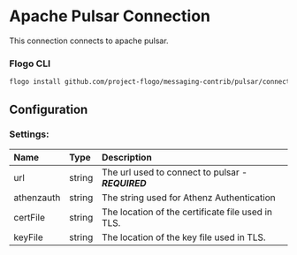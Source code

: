 # Apache Pulsar Connection

This connection connects to apache pulsar.

### Flogo CLI
```bash
flogo install github.com/project-flogo/messaging-contrib/pulsar/connection
```

## Configuration

### Settings: 
| Name       | Type   | Description
|:---        | :---   | :---   
| url        | string | The url used to connect to pulsar - ***REQUIRED***
| athenzauth | string | The string used for Athenz Authentication
| certFile   | string | The location of the certificate file used in TLS.
| keyFile    | string | The location of the key file used in TLS.